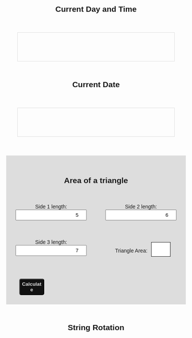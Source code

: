 <!DOCTYPE html>
<html lang="en">
  <head>
    <meta charset="UTF-8" />
    <meta http-equiv="X-UA-Compatible" content="IE=edge" />
    <meta name="viewport" content="width=device-width, initial-scale=1.0" />
    <link rel="stylesheet" href="style.css" />
    <title>Coding Week Tasks</title>
  </head>
  <body>
    <div class="main">
      <div class="app">
        <!-- <div class="tab-btn">
          <button class="tablinks">Current Day & Time</button>
          <button class="tablinks">Current Date</button>
          <button class="tablinks">Triangle Area</button>
        </div> -->
        <div class="wrapper">
          <div class="tab active" id="tab1">
            <h2>Current Day and Time</h2>
            <div class="cdayt">
              <h2 id="current-day"></h2>
              <h2 id="current-time"></h2>
            </div>
          </div>
          <div class="tab" id="tab2">
            <h2>Current Date</h2>
            <div class="cdate">
              <h2 id="current-date"></h2>
            </div>
          </div>
          <div class="tab" id="tab3">
            <div class="triangle">
              <h2 class="hdtri">Area of a triangle</h2>
              <div class="tri-grid">
                <div class="fld">
                  <label for="side1"> Side 1 length: </label>
                  <input
                    type="number"
                    id="side1"
                    placeholder="Enter value of side 1"
                    value="5"
                  />
                </div>
                <div class="fld">
                  <label for="side2"> Side 2 length: </label>
                  <input
                    type="number"
                    id="side2"
                    placeholder="Enter value of side 2"
                    value="6"
                  />
                </div>
                <div class="fld">
                  <label for="side3"> Side 3 length: </label>
                  <input
                    type="number"
                    id="side3"
                    placeholder="Enter value of side 2"
                    value="7"
                  />
                </div>
                <p id="area">Triangle Area: <span id="display"></span></p>
                <button id="calc">Calculate</button>
              </div>
            </div>
          </div>
          <div class="str-con">
            <h2>String Rotation</h2>
            <div class="list-wrapper">
              <p class="extList"></p>
            </div>
          </div>
        </div>
      </div>
    </div>
    <script src="index.js"></script>
  </body>
</html>

<style>
@import url("https://fonts.googleapis.com/css2?family=Source+Sans+Pro:ital,wght@0,200;0,300;0,400;0,600;0,700;0,900;1,200;1,300;1,400;1,600;1,700;1,900&display=swap");

* {
  box-sizing: border-box;
  margin: 0;
  padding: 0;
  font-family: "Source Sans Pro", sans-serif;
}

.app {
  display: flex;
  flex-direction: column;
  justify-content: center;
  align-items: center;
  margin: 20px 0;
}

.cdayt,
.cdate {
  border: 1px solid #ddd;
  margin: 50px;
  padding: 10px;
}

#current-day {
  font-weight: 400;
  font-style: italic;
  text-align: center;
}

#current-time,
#current-date {
  text-align: center;
  font-size: 2.5rem;
  font-weight: 600;
}

.tri-grid {
  display: grid;
  grid-gap: 50px;
  grid-template-columns: auto auto;
  justify-content: center;
  align-content: center;
}

#calc {
  width: 35%;
  padding: 5px;
  font-weight: 600;
  border-radius: 5px;
  background-color: #111;
  cursor: pointer;
  color: #ddd;
  margin-left: 10px;
}

.hdtri {
  text-align: center;
  margin-bottom: 50px;
}

.triangle {
  margin: 20px;
}

#display {
  border: 1px solid #111;
  padding: 5px 25px;
  font-size: 1.5rem;
  color: red;
  font-weight: 600;
  margin-left: 10px;
  background-color: #fff;
}

input {
  padding: 5px;
  text-align: end;
}

label {
  margin: 0 10px;
}

#area {
  margin-left: 10px;
}

.triangle {
  background-color: #ddd;
  padding: 25px;
}

.tab {
  text-align: center;
}

.str-con,
.list-wrapper {
  text-align: center;
  margin: 50px;
}
</style>

<script>
    // 1.
const dayTime = new Date();
const weekday = new Array(7);
weekday[0] = "Sunday";
weekday[1] = "Monday";
weekday[2] = "Tuesday";
weekday[3] = "Wednesday";
weekday[4] = "Thursday";
weekday[5] = "Friday";
weekday[6] = "Saturday";

let day = weekday[dayTime.getDay()];

document.getElementById("current-day").innerText = `Today is: ${day},`;

console.log("day", day);

var today = new Date();
var time =
  today.getHours() + ":" + today.getMinutes() + ":" + today.getSeconds();
console.log("time", time);

function timer() {
  var currentTime = new Date();
  var hours = currentTime.getHours();
  var minutes = currentTime.getMinutes();
  console.log("min", minutes);
  var sec = currentTime.getSeconds();
  if (minutes < 10) {
    minutes = "0" + minutes;
  }
  if (sec < 10) {
    sec = "0" + sec;
  }
  var timeStr =
    hours > 11
      ? `${hours} PM ` + " " + ":" + " " + minutes + " " + ":" + " " + sec
      : `${hours} AM ` + " " + ":" + " " + minutes + " " + ":" + " " + sec;

  document.getElementById("current-time").innerHTML = timeStr;
  setTimeout(timer, 1000);
}

timer();

// 2.
const d = new Date();
const m = console.log("d", d);
const currentDate = d.getDate();
const currentMonth = d.getMonth();
const currentYear = d.getFullYear();
const months = [
  "01",
  "02",
  "03",
  "04",
  "05",
  "06",
  "07",
  "08",
  "09",
  "10",
  "11",
  "12",
];
document.getElementById("current-date").innerHTML =
  `${currentDate}-` + months[d.getMonth()] + `-${currentYear}`;

// 3.
const calc = document.getElementById("calc");

calc.onclick = function Area() {
  var side1 = parseInt(document.getElementById("side1").value);

  var side2 = parseInt(document.getElementById("side2").value);

  var side3 = parseInt(document.getElementById("side3").value);

  console.log(typeof side1);
  var s = (side1 + side2 + side3) / 2;

  var area = Math.round(
    Math.sqrt(s * ((s - side1) * (s - side2) * (s - side3)))
  );

  document.getElementById("display").innerHTML = area;
};

// 4.
var str = "Saylani";
var str1 = "";

var len = str.length;

var j = len - 1;

for (var i = 0; i < len; i++) {
  let extList = document.querySelector(".extList");
  //console.log(str.length);
  var sTr = str[j];
  str = str.slice(0, -1);
  // console.log(str);
  // j--;
  str = sTr + str;
  console.log(str);
  extList.innerHTML += str + "<br>" + "<br>";
}
</script>
